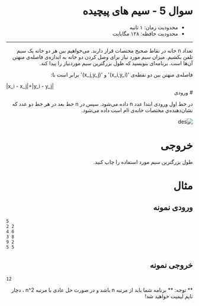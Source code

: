 <div dir="rtl">

# سوال 5 - سیم های پیچیده


+ محدودیت زمان: ۱ ثانیه
+ محدودیت حافظه: ۱۲۸ مگابایت

----------

تعداد n خانه در نقاط صحیح مختصات قرار دارند. می‌خواهیم بین هر دو خانه یک سیم تلفن بکشیم. میزان سیم مورد نیاز برای وصل کردن دو خانه به اندازه‌ی فاصله‌ی منهتن آن‌ها است. برنامه‌ای بنویسید که طول بزرگترین سیم موردنیاز را پیدا کند.

فاصله‌ی منهتن بین دو نقطه‌ی '(x_i,y_i)' و '(x_j,y_j)' برابر است با:

<div dir="ltr">
|x_i - x_j|+|y_i - y_j|
</div>
# ورودی

در خط اول ورودی ابتدا عدد n داده می‌شود. سپس در n خط بعد در هر خط دو عدد که نشان‌دهنده‌ي مختصات خانه‌ی iام است داده می‌شود.

![des](http://s17.picofile.com/file/8411728634/333.png)

# خروجی

طول بزرگترین سیم مورد استفاده را چاپ کنید.

# مثال
## ورودی نمونه

<div dir="ltr">

```
5
2 2
4 6
3 8
9 2
5 5
```
</div>

## خروجی نمونه


<div dir="ltr">

```
12
```
</div>



** توجه: ** برنامه شما باید از مرتبه n باشد و در صورت حل عادی با  مرتبه n^2 ، دچار تایم لیمیت خواهید شد!

</div>
